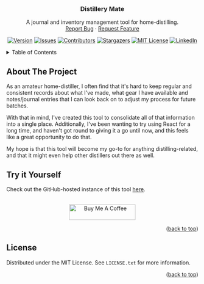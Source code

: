 <!-- PROJECT LOGO -->
<br />
<div align="center">

  <h3 align="center">Distillery Mate</h3>

  <p align="center">
    A journal and inventory management tool for home-distilling.
    <br />
    <a href="https://github.com/kingsthwaiteJ/distillery-mate/issues">Report Bug</a>
    ·
    <a href="https://github.com/kingsthwaiteJ/distillery-mate/issues">Request Feature</a>
  </p>

  [![Version][version-shield]][version-url]
  [![Issues][issues-shield]][issues-url]
  [![Contributors][contributors-shield]][contributors-url]
  [![Stargazers][stars-shield]][stars-url]
  [![MIT License][license-shield]][license-url]
  [![LinkedIn][linkedin-shield]][linkedin-url]
</div>

<!-- TABLE OF CONTENTS -->
<details>
  <summary>Table of Contents</summary>
  <ol>
    <li>
      <a href="#about-the-project">About The Project</a>
      <a href="#try-it-yourself">Try it Yourself</a>
    </li>
    <li><a href="#license">License</a></li>
  </ol>
</details>

<!-- ABOUT THE PROJECT -->
## About The Project

As an amateur home-distiller, I often find that it's hard to keep regular and consistent records about what I've made, what gear I have available and notes/journal entries that I can look back on to adjust my process for future batches.

With that in mind, I've created this tool to consolidate all of that information into a single place. Additionally, I've been wanting to try using React for a long time, and haven't got round to giving it a go until now, and this feels like a great opportunity to do that.

My hope is that this tool will become my go-to for anything distilling-related, and that it might even help other distillers out there as well.

<!-- TRY IT YOURSELF -->
## Try it Yourself

Check out the GitHub-hosted instance of this tool [here](https://kingsthwaitej.github.io/distillery-mate).

<br/>
<div align="center">
  <a href="https://www.buymeacoffee.com/kingsthwaiteJ" target="_blank"><img src="https://cdn.buymeacoffee.com/buttons/default-yellow.png" alt="Buy Me A Coffee" height="41" width="174"></a>
</div>

<p align="right">(<a href="#readme-top">back to top</a>)</p>



<!-- LICENSE -->
## License

Distributed under the MIT License. See `LICENSE.txt` for more information.

<p align="right">(<a href="#readme-top">back to top</a>)</p>


<!-- MARKDOWN LINKS & IMAGES -->
<!-- https://www.markdownguide.org/basic-syntax/#reference-style-links -->
[contributors-shield]: https://img.shields.io/github/contributors/kingsthwaiteJ/distillery-mate?style=for-the-badge
[contributors-url]: https://github.com/kingsthwaiteJ/distillery-mate/graphs/contributors
[version-shield]: https://img.shields.io/github/package-json/v/kingsthwaiteJ/distillery-mate?style=for-the-badge
[version-url]: https://github.com/kingsthwaiteJ/Best-README-Template/network/members
[stars-shield]: https://img.shields.io/github/stars/kingsthwaiteJ/distillery-mate?style=for-the-badge
[stars-url]: https://github.com/kingsthwaiteJ/distillery-mate/stargazers
[issues-shield]: https://img.shields.io/github/issues/kingsthwaiteJ/distillery-mate?style=for-the-badge
[issues-url]: https://github.com/kingsthwaiteJ/distillery-mate/issues
[license-shield]: https://img.shields.io/github/license/kingsthwaiteJ/distillery-mate?style=for-the-badge
[license-url]: https://github.com/kingsthwaiteJ/distillery-mate/blob/master/LICENSE.txt
[linkedin-shield]: https://img.shields.io/badge/-LinkedIn-black.svg?style=for-the-badge&logo=linkedin&colorB=555
[linkedin-url]: https://linkedin.com/in/kingsthwaiteJ
